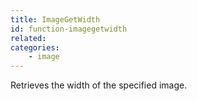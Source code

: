```yaml
---
title: ImageGetWidth
id: function-imagegetwidth
related:
categories:
    - image
---
```


Retrieves the width of the specified image.